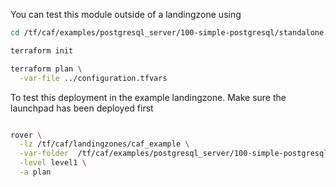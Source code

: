 You can test this module outside of a landingzone using

```bash
cd /tf/caf/examples/postgresql_server/100-simple-postgresql/standalone

terraform init

terraform plan \
  -var-file ../configuration.tfvars

```

To test this deployment in the example landingzone. Make sure the launchpad has been deployed first

```bash

rover \
  -lz /tf/caf/landingzones/caf_example \
  -var-folder  /tf/caf/examples/postgresql_server/100-simple-postgresql/ \
  -level level1 \
  -a plan

```